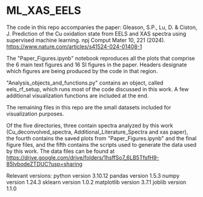 # ML_XAS_EELS


The code in this repo accompanies the paper:
Gleason, S.P., Lu, D. & Ciston, J. Prediction of the Cu oxidation state from EELS and XAS spectra using supervised machine learning. npj Comput Mater 10, 221 (2024).
https://www.nature.com/articles/s41524-024-01408-1

The "Paper_Figures.ipynb" notebook reproduces all the plots that comprise the 6 main text figures and 16 SI figures in the paper. Headers designate which figures are being produced by the code in that region.

"Analysis_objects_and_functions.py" contains an object, called eels_rf_setup, which runs most of the code discussed in this work. A few additional visualization functions are included at the end.

The remaining files in this repo are the small datasets included for visualization purposes.

Of the five directories, three contain spectra analyzed by this work (Cu_deconvolved_spectra, Additional_Literature_Spectra and xas paper), the fourth contains the saved plots from "Paper_Figures.ipynb" and the final figure files, and the fifth contains the scripts used to generate the data used by this work. The data files can be found at https://drive.google.com/drive/folders/1hsffSo7_6LB5TfsfH9-85lvbodeZTDUC?usp=sharing

Relevant versions: python version 3.10.12 pandas version 1.5.3 numpy version 1.24.3 sklearn version 1.0.2 matplotlib version 3.7.1 joblib version 1.1.0
